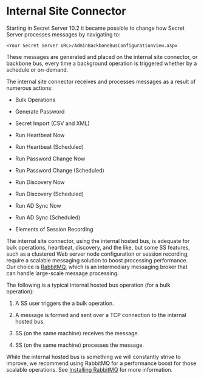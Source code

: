 [title]: # (Internal Site Connector)
[tags]: # (RabbitMQ, internal site connector, backbone bus)
[priority]: # (1000)

# Internal Site Connector

Starting in Secret Server 10.2 it became possible to change how Secret Server processes messages by navigating to:

`<Your Secret Server URL>/AdminBackboneBusConfigurationView.aspx`

These messages are generated and placed on the internal site connector, or backbone bus, every time a background operation is triggered whether by a schedule or on-demand.

The internal site connector receives and processes messages as a result of numerous actions:

- Bulk Operations

- Generate Password

- Secret Import (CSV and XML)

- Run Heartbeat Now

- Run Heartbeat (Scheduled)

- Run Password Change Now

- Run Password Change (Scheduled)

- Run Discovery Now

- Run Discovery (Scheduled)

- Run AD Sync Now

- Run AD Sync (Scheduled)

- Elements of Session Recording

The internal site connector, using the internal hosted bus, is adequate for bulk operations, heartbeat, discovery, and the like, but some SS features, such as a clustered Web server node configuration or session recording, require a scalable messaging solution to boost processing performance. Our choice is [RabbitMQ](https://www.rabbitmq.com/features.html), which is an intermediary messaging broker that can handle large-scale message processing.

The following is a typical internal hosted bus operation (for a bulk operation):

1. A SS user triggers the a bulk operation.

1. A message is formed and sent over a TCP connection to the internal hosted bus.

1. SS (on the same machine) receives the message.

1. SS (on the same machine) processes the message.

While the internal hosted bus is something we will constantly strive to improve, we recommend using RabbitMQ for a performance boost for those scalable operations. See [Installing RabbitMQ](../../secret-server-setup/installation/installing-rabbitmq/index.md) for more information.